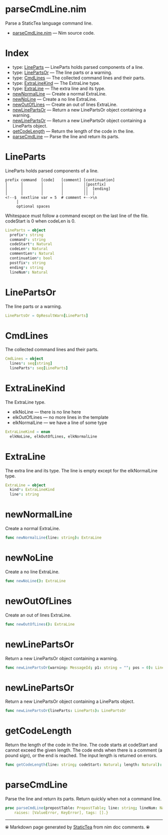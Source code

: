 # parseCmdLine.nim

Parse a StaticTea language command line.


* [parseCmdLine.nim](../src/parseCmdLine.nim) &mdash; Nim source code.
# Index

* type: [LineParts](#lineparts) &mdash; LineParts holds parsed components of a line.
* type: [LinePartsOr](#linepartsor) &mdash; The line parts or a warning.
* type: [CmdLines](#cmdlines) &mdash; The collected command lines and their parts.
* type: [ExtraLineKind](#extralinekind) &mdash; The ExtraLine type.
* type: [ExtraLine](#extraline) &mdash; The extra line and its type.
* [newNormalLine](#newnormalline) &mdash; Create a normal ExtraLine.
* [newNoLine](#newnoline) &mdash; Create a no line ExtraLine.
* [newOutOfLines](#newoutoflines) &mdash; Create an out of lines ExtraLine.
* [newLinePartsOr](#newlinepartsor) &mdash; Return a new LinePartsOr object containing a warning.
* [newLinePartsOr](#newlinepartsor-1) &mdash; Return a new LinePartsOr object containing a LineParts object.
* [getCodeLength](#getcodelength) &mdash; Return the length of the code in the line.
* [parseCmdLine](#parsecmdline) &mdash; Parse the line and return its parts.

# LineParts

LineParts holds parsed components of a line.

~~~
prefix command  [code]   [comment] [continuation]
│      │        │        │         │[postfix]
│      │        │        │         ││  [ending]
│      │        │        │         ││  │
<!--$  nextline var = 5  # comment +-->\n
     │
     optional spaces
~~~

Whitespace must follow a command except on the last line of the file.
codeStart is 0 when codeLen is 0.


~~~nim
LineParts = object
  prefix*: string
  command*: string
  codeStart*: Natural
  codeLen*: Natural
  commentLen*: Natural
  continuation*: bool
  postfix*: string
  ending*: string
  lineNum*: Natural
~~~

# LinePartsOr

The line parts or a warning.


~~~nim
LinePartsOr = OpResultWarn[LineParts]
~~~

# CmdLines

The collected command lines and their parts.


~~~nim
CmdLines = object
  lines*: seq[string]
  lineParts*: seq[LineParts]
~~~

# ExtraLineKind

The ExtraLine type.

* elkNoLine — there is no line here
* elkOutOfLines — no more lines in the template
* elkNormalLine — we have a line of some type


~~~nim
ExtraLineKind = enum
  elkNoLine, elkOutOfLines, elkNormalLine
~~~

# ExtraLine

The extra line and its type. The line is empty except for the
elkNormalLine type.


~~~nim
ExtraLine = object
  kind*: ExtraLineKind
  line*: string
~~~

# newNormalLine

Create a normal ExtraLine.


~~~nim
func newNormalLine(line: string): ExtraLine
~~~

# newNoLine

Create a no line ExtraLine.


~~~nim
func newNoLine(): ExtraLine
~~~

# newOutOfLines

Create an out of lines ExtraLine.


~~~nim
func newOutOfLines(): ExtraLine
~~~

# newLinePartsOr

Return a new LinePartsOr object containing a warning.


~~~nim
func newLinePartsOr(warning: MessageId; p1: string = ""; pos = 0): LinePartsOr
~~~

# newLinePartsOr

Return a new LinePartsOr object containing a LineParts object.


~~~nim
func newLinePartsOr(lineParts: LineParts): LinePartsOr
~~~

# getCodeLength

Return the length of the code in the line.  The code starts at
codeStart and cannot exceed the given length. The code ends when
there is a comment (a pound sign), or the end is reached.
The input length is returned on errors.


~~~nim
func getCodeLength(line: string; codeStart: Natural; length: Natural): Natural
~~~

# parseCmdLine

Parse the line and return its parts. Return quickly when not a
command line.


~~~nim
proc parseCmdLine(prepostTable: PrepostTable; line: string; lineNum: Natural): LinePartsOr {.
    raises: [ValueError, KeyError], tags: [].}
~~~


---
⦿ Markdown page generated by [StaticTea](https://github.com/flenniken/statictea/) from nim doc comments. ⦿

